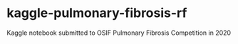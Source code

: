 # kaggle-pulmonary-fibrosis-rf
Kaggle notebook submitted to OSIF Pulmonary Fibrosis Competition in 2020
